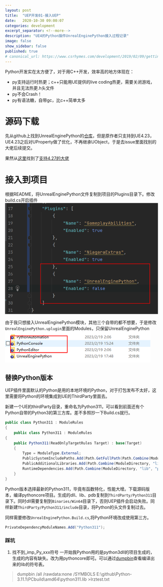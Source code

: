 ```yaml
---
layout: post
title:  "UEP开发01-接入UEP"
date:   2020-10-30 09:00:07
categories: development
excerpt_separator: <!--more-->
description: "UE4的Python插件UnrealEnginePython接入过程记录"
image: false
show_sidebar: false
published: true
# canonical_url: https://www.csrhymes.com/development/2019/02/09/getting-started-with-bulma-clean-theme.html
---
```


Python开发实在太方便了，对于用C++开发，效率高的地方体现在：
- py支持运行时热更；c++只能用UE提供的live coding热更，需要关闭游戏，并且无法热更.h头文件
- py不会Crash！
- py有语法糖，自带gc，比c++简单太多

<!--more-->

# 源码下载
先从github上找到UnrealEnginePython的[仓库](https://github.com/20tab/UnrealEnginePython)，但是原作者只支持到UE4.23，UE4.23之后对UProperty做了优化，不再继承UObject，于是去issue里面找别的大佬后续提交。

果然从[这里](https://github.com/20tab/UnrealEnginePython/pull/869)找到了[支持4.27的大佬](https://github.com/giwig/UnrealEnginePython)

# 接入到项目
根据README，将UnrealEnginePython文件复制到项目的Plugins目录下。修改build.cs开启插件
![](/img/UEP/20230219/build.cs.png)

由于我只想接入UnrealEnginePython模块，其他三个自带的都不想要，于是修改`UnrealEnginePython.uplugin`里面的Modules，只保留UnrealEnginePython
![](/img/UEP/20230219/noneed.png)



## 替换Python版本
UEP插件里面默认的Python是用的本地环境的Python，对于打包发布不太好，这里需要将Python的环境集成到UE的ThirdParty里面去。

新建一个UE的thirdParty目录，重命名为Python311，可以看到前面还有个Python自带的Python3的第三方库。差不多照抄一下Build.cs就行。
```c#
public class Python311 : ModuleRules
{
	public class Python311 : ModuleRules
{
	public Python311(ReadOnlyTargetRules Target) : base(Target)
	{
		Type = ModuleType.External;
		PublicSystemIncludePaths.Add(Path.GetFullPath(Path.Combine(ModuleDirectory, "include")));
		PublicAdditionalLibraries.Add(Path.Combine(ModuleDirectory, "lib", "python311.lib"));
		RuntimeDependencies.Add(Path.Combine(ModuleDirectory, "lib", "python311.dll"));
    }
}
```


Python版本选择最新的Python311，毕竟有函数特化，性能大增。下载源码版本，编译pythoncore项目。生成的dll、lib、pdb复制到`ThirdParty/Python311`目录下。同时dll需要复制到`Binaries/Win64`目录下，否则UEP插件会启动失败。同样新建`ThirdParty/Python311/include`目录，将Python的头文件复制过去。

同样需要修改`UnrealEnginePython.Build.cs`,将Python环境改成使用第三方。
```c#
PrivateDependencyModuleNames.Add("Python311");
```

### 踩坑
1. 找不到_imp_Py_xxx符号
一开始我Python用的是python3dll的项目生成的，生成的内容有缺失。改为用pythoncore即可。可以通过[dumpbin](https://www.lulutong.net.cn/?p=178)查看编译出来的lib的符号表。
> dumpbin /all /rawdata:none /SYMBOLS E:\github\Python-3.11.1\PCbuild\amd64\python311.lib >lrztest.txt

